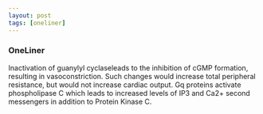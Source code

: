 ```yaml
---
layout: post
tags: [oneliner]
---
```



### OneLiner

Inactivation of guanylyl cyclaseleads to the inhibition of cGMP formation, resulting in vasoconstriction. Such changes would increase total peripheral resistance, but would not increase cardiac output. Gq proteins activate phospholipase C which leads to increased levels of IP3 and Ca2+ second messengers in addition to Protein Kinase C.
